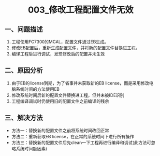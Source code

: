 # <center>003_修改工程配置文件无效
## 一、问题描述
1. 工程使用FC7300的MCAL，配置文件通过EB生成。
2. 修改EB配置后，重新生成配置文件，并将新的配置文件替换进工程。
3. 编译工程后进行调试，发现修改后的配置并未生效

## 二、原因分析
1. 由于EB的license到期，为了省事并未获取新的EB license，而是采用修改电脑系统时间的方法使用EB
2. 修改系统时间后新的配置文件替换进工程，但并未被IDE识别
3. 工程编译调试时仍使用旧的配置文件之前编译的残余

## 三、解决方法
* 方法一：替换新的配置文件之前将系统时间改回正常
* 方法二：重新获取EB license，在正常的系统时间下进行所有操作
* 方法三：替换新的配置文件后先clean一下工程再进行编译和调试(此方法可忽略系统时间额因素)